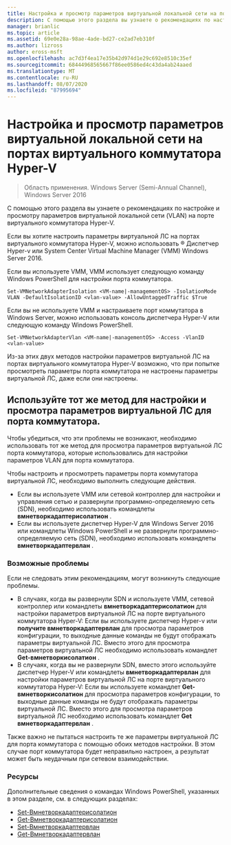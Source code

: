 ```yaml
---
title: Настройка и просмотр параметров виртуальной локальной сети на портах виртуального коммутатора Hyper-V
description: С помощью этого раздела вы узнаете о рекомендациях по настройке и просмотру параметров виртуальной локальной сети (VLAN) на порте виртуального коммутатора Hyper-V в Windows Server 2016.
manager: brianlic
ms.topic: article
ms.assetid: 69e0e28a-98ae-4ade-bd27-ce2ad7eb310f
ms.author: lizross
author: eross-msft
ms.openlocfilehash: ac7d3f4ea17e35b42d974d1e29c692e8510c35ef
ms.sourcegitcommit: 68444968565667f86ee0586ed4c43da4ab24aaed
ms.translationtype: MT
ms.contentlocale: ru-RU
ms.lasthandoff: 08/07/2020
ms.locfileid: "87995694"
---
```

# <a name="configure-and-view-vlan-settings-on-hyper-v-virtual-switch-ports"></a>Настройка и просмотр параметров виртуальной локальной сети на портах виртуального коммутатора Hyper-V

>Область применения. Windows Server (Semi-Annual Channel), Windows Server 2016

С помощью этого раздела вы узнаете о рекомендациях по настройке и просмотру параметров виртуальной локальной сети (VLAN) на порте виртуального коммутатора Hyper-V.

Если вы хотите настроить параметры виртуальной ЛС на портах виртуального коммутатора Hyper-V, можно использовать &reg; Диспетчер Hyper-v или System Center Virtual Machine Manager (VMM) Windows Server 2016.

Если вы используете VMM, VMM использует следующую команду Windows PowerShell для настройки порта коммутатора.

```
Set-VMNetworkAdapterIsolation <VM-name|-managementOS> -IsolationMode VLAN -DefaultIsolationID <vlan-value> -AllowUntaggedTraffic $True
```
Если вы не используете VMM и настраиваете порт коммутатора в Windows Server, можно использовать консоль диспетчера Hyper-V или следующую команду Windows PowerShell.
```
Set-VMNetworkAdapterVlan <VM-name|-managementOS> -Access -VlanID <vlan-value>
```

Из-за этих двух методов настройки параметров виртуальной ЛС на портах виртуального коммутатора Hyper-V возможно, что при попытке просмотреть параметры порта коммутатора не настроены параметры виртуальной ЛС, даже если они настроены.

## <a name="use-the-same-method-to-configure-and-view-switch-port-vlan-settings"></a>Используйте тот же метод для настройки и просмотра параметров виртуальной ЛС для порта коммутатора.

Чтобы убедиться, что эти проблемы не возникают, необходимо использовать тот же метод для просмотра параметров виртуальной ЛС порта коммутатора, которые использовались для настройки параметров VLAN для порта коммутатора.

Чтобы настроить и просмотреть параметры порта коммутатора виртуальной ЛС, необходимо выполнить следующие действия.

- Если вы используете VMM или сетевой контроллер для настройки и управления сетью и развернули программно-определяемую сеть (SDN), необходимо использовать командлеты **вмнетворкадаптерисолатион** .
- Если вы используете диспетчер Hyper-V для Windows Server 2016 или командлеты Windows PowerShell и не развернули программно-определяемую сеть (SDN), необходимо использовать командлеты **вмнетворкадаптервлан** .

### <a name="possible-issues"></a>Возможные проблемы

Если не следовать этим рекомендациям, могут возникнуть следующие проблемы.

- В случаях, когда вы развернули SDN и используете VMM, сетевой контроллер или командлеты **вмнетворкадаптерисолатион** для настройки параметров виртуальной ЛС на порте виртуального коммутатора Hyper-V: Если вы используете диспетчер Hyper-v или **получите вмнетворкадаптервлан** для просмотра параметров конфигурации, то выходные данные команды не будут отображать параметры виртуальной ЛС. Вместо этого для просмотра параметров виртуальной ЛС необходимо использовать командлет **Get-вмнетворкисолатион** .
- В случаях, когда вы не развернули SDN, вместо этого используйте диспетчер Hyper-V или командлеты **вмнетворкадаптервлан** для настройки параметров виртуальной ЛС на порте виртуального коммутатора Hyper-V: Если вы используете командлет **Get-вмнетворкисолатион** для просмотра параметров конфигурации, то выходные данные команды не будут отображать параметры виртуальной ЛС. Вместо этого для просмотра параметров виртуальной ЛС необходимо использовать командлет **Get вмнетворкадаптервлан** .

Также важно не пытаться настроить те же параметры виртуальной ЛС для порта коммутатора с помощью обоих методов настройки. В этом случае порт коммутатора будет неправильно настроен, а результат может быть неудачным при сетевом взаимодействии.

### <a name="resources"></a>Ресурсы

Дополнительные сведения о командах Windows PowerShell, указанных в этом разделе, см. в следующих разделах:

- [Set-Вмнетворкадаптерисолатион](/powershell/module/hyper-v/set-vmnetworkadapterisolation?view=win10-ps)
- [Get-Вмнетворкадаптерисолатион](/powershell/module/hyper-v/get-vmnetworkadapterisolation?view=win10-ps)
- [Set-Вмнетворкадаптервлан](/powershell/module/hyper-v/set-vmnetworkadaptervlan?view=win10-ps)
- [Get-Вмнетворкадаптервлан](/powershell/module/hyper-v/get-vmnetworkadaptervlan?view=win10-ps)